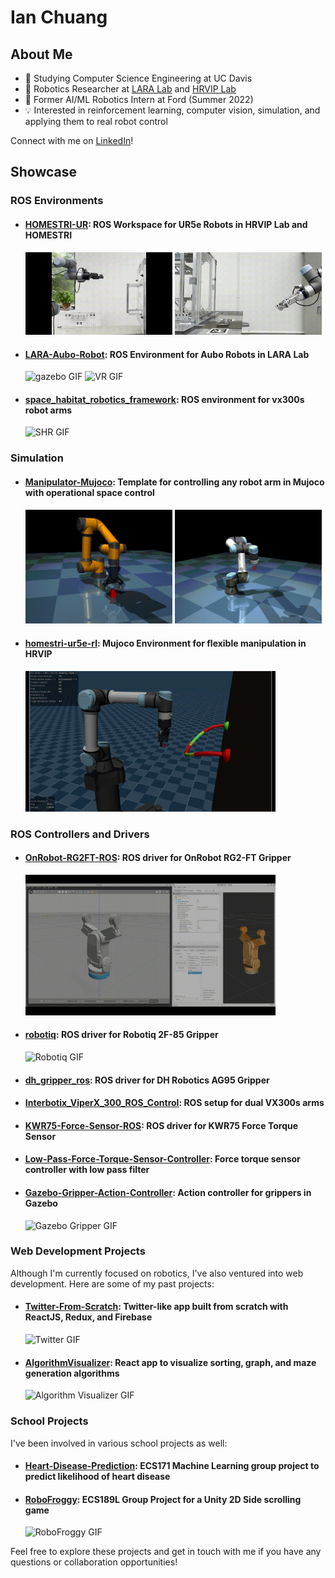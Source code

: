# Ian Chuang

## About Me

- 🏫 Studying Computer Science Engineering at UC Davis
- 🤖 Robotics Researcher at [LARA Lab](https://soltanilab.engineering.ucdavis.edu/) and [HRVIP Lab](https://hrvip.ucdavis.edu/)
- 💼 Former AI/ML Robotics Intern at Ford (Summer 2022)
- 💡 Interested in reinforcement learning, computer vision, simulation, and applying them to real robot control

Connect with me on [LinkedIn](https://www.linkedin.com/in/iantc104/)!

## Showcase

### ROS Environments

- #### [HOMESTRI-UR](https://github.com/tammerb/HOMESTRI-UR5e-Robotiq2f85/tree/minimal): ROS Workspace for UR5e Robots in HRVIP Lab and HOMESTRI
  <img src="images/homestri-ur-a-bot.gif" alt="a_bot GIF" width="49%">
  <img src="images/homestri-ur-b-bot.gif" alt="b_bot GIF" width="49%">

- #### [LARA-Aubo-Robot](https://github.com/ian-chuang/LARA_AUBOi5_AG95): ROS Environment for Aubo Robots in LARA Lab
  <img src="images/lara-aubo.gif" alt="gazebo GIF" width="49%">
  <img src="images/lara-aubo-vr.gif" alt="VR GIF" width="49%">

- #### [space_habitat_robotics_framework](https://github.com/Drojas251/space_habitat_robotics_framework): ROS environment for vx300s robot arms
  <img src="images/shr.gif" alt="SHR GIF" width="400">

### Simulation

- #### [Manipulator-Mujoco](https://github.com/ian-chuang/Manipulator-Mujoco): Template for controlling any robot arm in Mujoco with operational space control
  <img src="images/manip-mujoco-aubo_i5.gif" alt="a_bot GIF" width="49%">
  <img src="images/manip-mujoco-ur5e.gif" alt="b_bot GIF" width="49%">

- #### [homestri-ur5e-rl](https://github.com/ian-chuang/homestri-ur5e-rl): Mujoco Environment for flexible manipulation in HRVIP
  <img src="images/ur5e-rl-mujoco.gif" alt="UR5e Mujoco GIF" width="400">

### ROS Controllers and Drivers

- #### [OnRobot-RG2FT-ROS](https://github.com/ian-chuang/OnRobot-RG2FT-ROS): ROS driver for OnRobot RG2-FT Gripper
  <img src="images/onrobot.gif" alt="OnRobot GIF" width="400">

- #### [robotiq](https://github.com/ian-chuang/robotiq): ROS driver for Robotiq 2F-85 Gripper
  <img src="images/robotiq.gif" alt="Robotiq GIF" width="400">

- #### [dh_gripper_ros](https://github.com/ian-chuang/dh_gripper_ros): ROS driver for DH Robotics AG95 Gripper

- #### [Interbotix_ViperX_300_ROS_Control](https://github.com/ian-chuang/Interbotix_ViperX_300_ROS_Control): ROS setup for dual VX300s arms

- #### [KWR75-Force-Sensor-ROS](https://github.com/ian-chuang/KWR75-Force-Sensor-ROS): ROS driver for KWR75 Force Torque Sensor

- #### [Low-Pass-Force-Torque-Sensor-Controller](https://github.com/ian-chuang/Low-Pass-Force-Torque-Sensor-Controller): Force torque sensor controller with low pass filter

- #### [Gazebo-Gripper-Action-Controller](https://github.com/ian-chuang/Gazebo-Gripper-Action-Controller): Action controller for grippers in Gazebo
  <img src="images/gazebo-gripper.gif" alt="Gazebo Gripper GIF" width="400">

### Web Development Projects

Although I'm currently focused on robotics, I've also ventured into web development. Here are some of my past projects:

- #### [Twitter-From-Scratch](https://github.com/ian-chuang/Twitter-From-Scratch): Twitter-like app built from scratch with ReactJS, Redux, and Firebase
  <img src="images/twitter.gif" alt="Twitter GIF" width="400">

- #### [AlgorithmVisualizer](https://github.com/ian-chuang/AlgorithmVisualizer): React app to visualize sorting, graph, and maze generation algorithms
  <img src="images/algviz.gif" alt="Algorithm Visualizer GIF" width="400">

### School Projects

I've been involved in various school projects as well:

- #### [Heart-Disease-Prediction](https://github.com/ian-chuang/Heart-Disease-Prediction): ECS171 Machine Learning group project to predict likelihood of heart disease

- #### [RoboFroggy](https://github.com/ian-chuang/RoboFroggy): ECS189L Group Project for a Unity 2D Side scrolling game
  <img src="images/robofroggy.gif" alt="RoboFroggy GIF" width="400">

Feel free to explore these projects and get in touch with me if you have any questions or collaboration opportunities!
